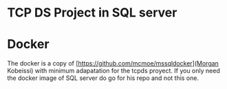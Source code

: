 # TCP DS Project in SQL server


# Docker
The docker is a copy of [https://github.com/mcmoe/mssqldocker](Morgan Kobeissi) with minimum adapatation for the tcpds proyect. If you only need the docker image of SQL server do go for his repo and not this one. 